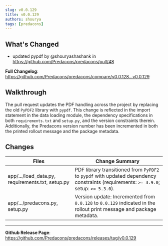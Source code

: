 ```yaml
---
slug: v0.0.129
title: v0.0.129
authors: shourya
tags: [predacons]
---
```

## What's Changed
* updated pypdf by @shouryashashank in https://github.com/Predacons/predacons/pull/48


**Full Changelog**: https://github.com/Predacons/predacons/compare/v0.0.128...v0.0.129
<!-- truncate -->


## Walkthrough
The pull request updates the PDF handling across the project by replacing the old `PyPDF2` library with `pypdf`. This change is reflected in the import statement in the data loading module, the dependency specifications in both `requirements.txt` and `setup.py`, and the version constraints therein. Additionally, the Predacons version number has been incremented in both the printed rollout message and the package metadata.

## Changes

| Files                                                    | Change Summary                                                                                                                                                       |
|----------------------------------------------------------|----------------------------------------------------------------------------------------------------------------------------------------------------------------------|
| app/.../load_data.py, requirements.txt, setup.py         | PDF library transitioned from `PyPDF2` to `pypdf` with updated dependency constraints (requirements: `>= 3.9.0`; setup: `>= 5.3.0`).                                  |
| app/.../predacons.py, setup.py                           | Version update: Incremented from `0.0.128` to `0.0.129` indicated in the rollout print message and package metadata.                                                 |


---
**Github Release Page**: https://github.com/Predacons/predacons/releases/tag/v0.0.129

